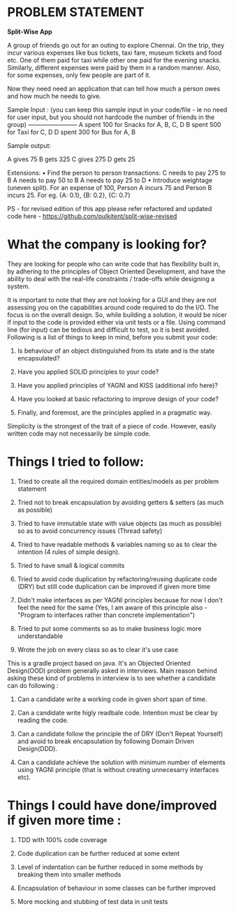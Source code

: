 # PROBLEM STATEMENT

**Split-Wise App**

A group of friends go out for an outing to explore Chennai. On the trip, they incur various expenses like bus tickets, taxi fare, museum tickets and food etc. One of them paid for taxi while other one paid for the evening snacks. Similarly, different expenses were paid by them in a random manner. Also, for some expenses, only few people are part of it.

Now they need need an application that can tell how much a person owes and how much he needs to give.

Sample Input : (you can keep this sample input in your code/file - ie no need for user input, but you should not hardcode the number of friends in the group)
————————
A spent 100 for Snacks for A, B, C, D
B spent 500 for Taxi for C, D
D spent 300 for Bus for A, B

Sample output:

A gives 75
B gets 325
C gives 275
D gets 25

Extensions:
    • Find the person to person transactions:
          C needs to pay 275 to B
          A needs to pay 50 to B
          A needs to pay 25 to D
    • Introduce weightage (uneven split). For an expense of 100, Person A incurs 75 and Person B incurs 25. For eg. {A: 0.1}, {B: 0.2}, {C: 0.7}

PS - for revised edition of this app please refer refactored and updated code here - https://github.com/pulkitent/split-wise-revised


# What the company is looking for?
They are looking for people who can write code that has flexibility built in, by adhering to the principles of Object Oriented Development, and have the ability to deal with the real-life constraints / trade-offs while designing a system.

It is important to note that they are not looking for a GUI and they are not assessing you on the capabilities around code required to do the I/O. The focus is on the overall design. So, while building a solution, it would be nicer if input to the code is provided either via unit tests or a file. Using command line (for input) can be tedious and difficult to test, so it is best avoided. Following is a list of things to keep in mind, before you submit your code:

1. Is behaviour of an object distinguished from its state and is the state encapsulated?

2. Have you applied SOLID principles to your code?

3. Have you applied principles of YAGNI and KISS (additional info here)?

4. Have you looked at basic refactoring to improve design of your code?

5. Finally, and foremost, are the principles applied in a pragmatic way.

Simplicity is the strongest of the trait of a piece of code. However, easily written code may not necessarily be simple code.


# Things I tried to follow:

1. Tried to create all the required domain entities/models as per problem statement

2. Tried not to break encapsulation by avoiding getters & setters (as much as possible)

3. Tried to have immutable state with value objects (as much as possible) so as to avoid concurrency issues (Thread safety)

4. Tried to have readable methods & variables naming so as to clear the intention (4 rules of simple design).

5. Tried to have small & logical commits

6. Tried to avoid code duplication by refactoring/reusing duplicate code (DRY) but still code duplication can be improved if given more time

7. Didn't make interfaces as per YAGNI principles because for now I don't feel the need for the same (Yes, I am aware of this principle also - "Program to interfaces rather than concrete implementation")

8. Tried to put some comments so as to make business logic more understandable

9. Wrote the job on every class so as to clear it's use case

This is a gradle project based on java. It's an Objected Oriented Design(OOD) problem generally asked in interviews. Main reason behind asking these kind of problems in interview is to see whether a candidate can do following :

1. Can a candidate write a working code in given short span of time.

2. Can a candidate write higly readbale code. Intention must be clear by reading the code.

3. Can a candidate follow the principle the of DRY (Don't Repeat Yourself) and avoid to break encapsulation by following Domain Driven Design(DDD).

4. Can a candidate achieve the solution with minimum number of elements using YAGNI principle (that is without creating unnecesarry interfaces etc).


# Things I could have done/improved if given more time :

1. TDD with 100% code coverage

2. Code duplication can be further reduced at some extent

3. Level of indentation can be further reduced in some methods by breaking them into smaller methods

4. Encapsulation of behaviour in some classes can be further improved

5. More mocking and stubbing of test data in unit tests
